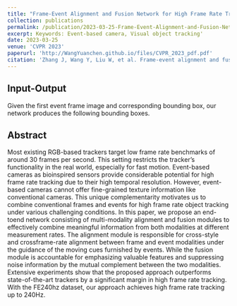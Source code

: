 ```yaml
---
title: "Frame-Event Alignment and Fusion Network for High Frame Rate Tracking"
collection: publications
permalink: /publication/2023-03-25-Frame-Event-Alignment-and-Fusion-Network-for-High-Frame-Rate-Tracking
excerpt: Keywords: Event-based camera, Visual object tracking'
date: 2023-03-25
venue: 'CVPR 2023'
paperurl: 'http://WangYuanchen.github.io/files/CVPR_2023_pdf.pdf'
citation: 'Zhang J, Wang Y, Liu W, et al. Frame-event alignment and fusion network for high frame rate tracking[C]//Proceedings of the IEEE/CVF Conference on Computer Vision and Pattern Recognition. 2023: 9781-9790.'
---
```

## Input-Output
Given the first event frame image and corresponding bounding box, our network produces the following bounding boxes.
## Abstract
Most existing RGB-based trackers target low frame rate benchmarks of around 30 frames per second. This setting restricts the tracker’s functionality in the real world, especially for fast motion. Event-based cameras as bioinspired sensors provide considerable potential for high frame rate tracking due to their high temporal resolution. However, event-based cameras cannot offer fine-grained texture information like conventional cameras. This unique complementarity motivates us to combine conventional frames and events for high frame rate object tracking under various challenging conditions. In this paper, we propose an end-toend network consisting of multi-modality alignment and fusion modules to effectively combine meaningful information from both modalities at different measurement rates. The alignment module is responsible for cross-style and crossframe-rate alignment between frame and event modalities under the guidance of the moving cues furnished by events. While the fusion module is accountable for emphasizing valuable features and suppressing noise information by the mutual complement between the two modalities. Extensive experiments show that the proposed approach outperforms state-of-the-art trackers by a significant margin in high frame rate tracking. With the FE240hz dataset, our approach achieves high frame rate tracking up to 240Hz.
